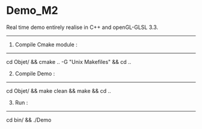 # Demo_M2


Real time demo entirely realise in C++ and openGL-GLSL 3.3.
___________________________________________________________


1) Compile Cmake module :
------------------------- 
cd Objet/ && cmake .. -G "Unix Makefiles" && cd ..

2) Compile Demo : 
-----------------
cd Objet/ && make clean && make && cd ..

3) Run : 
--------
cd bin/ && ./Demo  